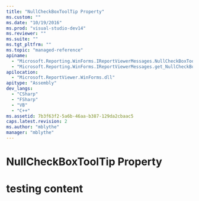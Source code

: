 ```yaml
---
title: "NullCheckBoxToolTip Property"
ms.custom: ""
ms.date: "10/19/2016"
ms.prod: "visual-studio-dev14"
ms.reviewer: ""
ms.suite: ""
ms.tgt_pltfrm: ""
ms.topic: "managed-reference"
apiname: 
  - "Microsoft.Reporting.WinForms.IReportViewerMessages.NullCheckBoxToolTip"
  - "Microsoft.Reporting.WinForms.IReportViewerMessages.get_NullCheckBoxToolTip"
apilocation: 
  - "Microsoft.ReportViewer.WinForms.dll"
apitype: "Assembly"
dev_langs: 
  - "CSharp"
  - "FSharp"
  - "VB"
  - "C++"
ms.assetid: 7b3f63f2-5a6b-46aa-b387-129da2cbaac5
caps.latest.revision: 2
ms.author: "mblythe"
manager: "mblythe"
---
```

# NullCheckBoxToolTip Property
# testing content